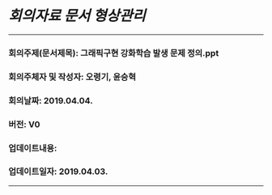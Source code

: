# __*회의자료 문서 형상관리*__
----------------------------------------------------------------------  
### 회의주제(문서제목): 그래픽구현 강화학습 발생 문제 정의.ppt  
### 회의주체자 및 작성자: 오령기, 윤승혁  
### 회의날짜: 2019.04.04.  
### 버전: V0  
### 업데이트내용:  
### 업데이트일자: 2019.04.03.  
----------------------------------------------------------------------  
